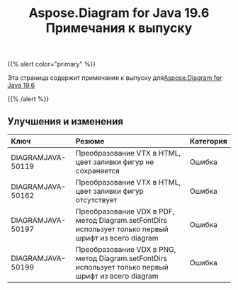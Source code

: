 ﻿---
title: Aspose.Diagram for Java 19.6 Примечания к выпуску
type: docs
weight: 70
url: /ru/java/aspose-diagram-for-java-19-6-release-notes/
---
{{% alert color="primary" %}} 

Эта страница содержит примечания к выпуску для[Aspose.Diagram for Java 19.6](https://docs.aspose.com/diagram/java/aspose-diagram-for-java-19-6-release-notes/)

{{% /alert %}} 
## **Улучшения и изменения**

|**Ключ**|**Резюме**|**Категория**|
|:- |:- |:- |
|DIAGRAMJAVA-50119|Преобразование VTX в HTML, цвет заливки фигур не сохраняется|Ошибка|
|DIAGRAMJAVA-50162|Преобразование VTX в HTML, цвет заливки фигур отсутствует|Ошибка|
|DIAGRAMJAVA-50197|Преобразование VDX в PDF, метод Diagram.setFontDirs использует только первый шрифт из всего diagram|Ошибка|
|DIAGRAMJAVA-50199|Преобразование VDX в PNG, метод Diagram.setFontDirs использует только первый шрифт из всего diagram|Ошибка|


